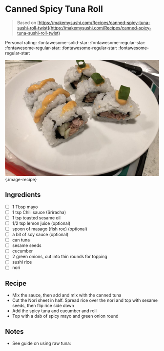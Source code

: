 # Canned Spicy Tuna Roll

> Based on [https://makemysushi.com/Recipes/canned-spicy-tuna-sushi-roll-twist](https://makemysushi.com/Recipes/canned-spicy-tuna-sushi-roll-twist)

<!-- {cts} rating=1; (User can specify rating on scale of 1-5) -->

Personal rating: :fontawesome-solid-star: :fontawesome-regular-star: :fontawesome-regular-star: :fontawesome-regular-star: :fontawesome-regular-star:

<!-- {cte} -->

<!-- {cts} name_image=canned_spicy_tuna_roll.jpg; (User can specify image name) -->

![canned_spicy_tuna_roll.jpg](./canned_spicy_tuna_roll.jpg){.image-recipe}

<!-- {cte} -->

## Ingredients

- [ ] 1 Tbsp mayo
- [ ] 1 tsp Chili sauce (Sriracha)
- [ ] 1 tsp toasted sesame oil
- [ ] 1/2 tsp lemon juice (optional)
- [ ] spoon of masago (fish roe) (optional)
- [ ] a bit of soy sauce (optional)
- [ ] can tuna
- [ ] sesame seeds
- [ ] cucumber
- [ ] 2 green onions, cut into thin rounds for topping
- [ ] sushi rice
- [ ] nori

## Recipe

- Mix the sauce, then add and mix with the canned tuna
- Cut the Nori sheet in half. Spread rice over the nori and top with sesame seeds, then flip rice side down
- Add the spicy tuna and cucumber and roll
- Top with a dab of spicy mayo and green onion round

## Notes

- See guide on using raw tuna:
